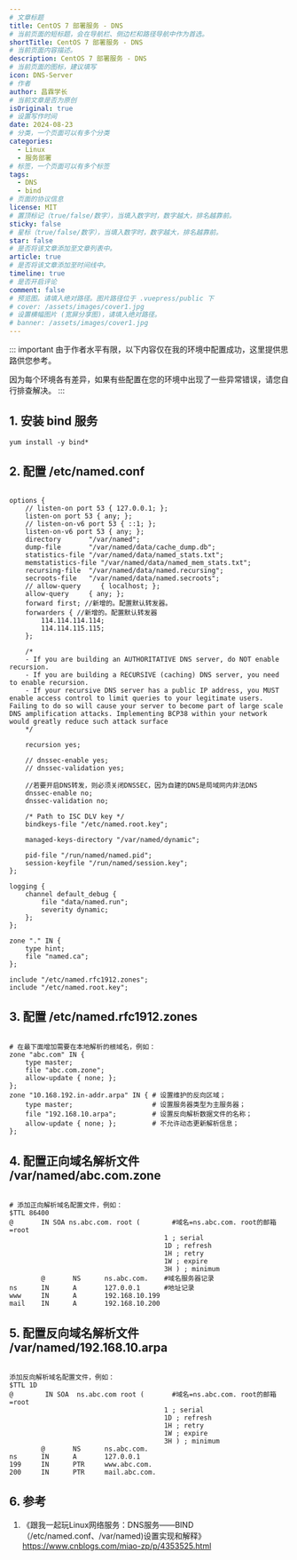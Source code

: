 ```yaml
---
# 文章标题
title: CentOS 7 部署服务 - DNS
# 当前页面的短标题，会在导航栏、侧边栏和路径导航中作为首选。
shortTitle: CentOS 7 部署服务 - DNS
# 当前页面内容描述。
description: CentOS 7 部署服务 - DNS
# 当前页面的图标，建议填写
icon: DNS-Server
# 作者
author: 昌霖学长
# 当前文章是否为原创
isOriginal: true
# 设置写作时间
date: 2024-08-23
# 分类，一个页面可以有多个分类
categories: 
  - Linux
  - 服务部署
# 标签，一个页面可以有多个标签
tags: 
  - DNS
  - bind
# 页面的协议信息
license: MIT 
# 置顶标记（true/false/数字），当填入数字时，数字越大，排名越靠前。
sticky: false
# 星标（true/false/数字），当填入数字时，数字越大，排名越靠前。
star: false
# 是否将该文章添加至文章列表中。
article: true
# 是否将该文章添加至时间线中。
timeline: true
# 是否开启评论
comment: false
# 预览图。请填入绝对路径。图片路径位于 .vuepress/public 下
# cover: /assets/images/cover1.jpg
# 设置横幅图片 (宽屏分享图)，请填入绝对路径。
# banner: /assets/images/cover1.jpg
---
```


::: important
由于作者水平有限，以下内容仅在我的环境中配置成功，这里提供思路供您参考。

因为每个环境各有差异，如果有些配置在您的环境中出现了一些异常错误，请您自行排查解决。
:::

## 1. 安装 bind 服务

```shell
yum install -y bind*
```

## 2. 配置 /etc/named.conf

```ssh-config title="/etc/named.conf"

options { 
    // listen-on port 53 { 127.0.0.1; }; 
    listen-on port 53 { any; }; 
    // listen-on-v6 port 53 { ::1; }; 
    listen-on-v6 port 53 { any; }; 
    directory       "/var/named"; 
    dump-file       "/var/named/data/cache_dump.db"; 
    statistics-file "/var/named/data/named_stats.txt"; 
    memstatistics-file "/var/named/data/named_mem_stats.txt"; 
    recursing-file  "/var/named/data/named.recursing"; 
    secroots-file   "/var/named/data/named.secroots"; 
    // allow-query     { localhost; }; 
    allow-query     { any; }; 
    forward first; //新增的。配置默认转发器。 
    forwarders { //新增的。配置默认转发器 
        114.114.114.114; 
        114.114.115.115; 
    }; 
    
    /* 
    - If you are building an AUTHORITATIVE DNS server, do NOT enable recursion. 
    - If you are building a RECURSIVE (caching) DNS server, you need to enable recursion. 
    - If your recursive DNS server has a public IP address, you MUST enable access control to limit queries to your legitimate users. Failing to do so will cause your server to become part of large scale DNS amplification attacks. Implementing BCP38 within your network would greatly reduce such attack surface 
    */ 
    
    recursion yes; 
    
    // dnssec-enable yes; 
    // dnssec-validation yes; 
    
    //若要开启DNS转发，则必须关闭DNSSEC，因为自建的DNS是局域网内非法DNS 
    dnssec-enable no; 
    dnssec-validation no; 
    
    /* Path to ISC DLV key */ 
    bindkeys-file "/etc/named.root.key"; 
    
    managed-keys-directory "/var/named/dynamic"; 
    
    pid-file "/run/named/named.pid"; 
    session-keyfile "/run/named/session.key"; 
}; 

logging { 
    channel default_debug { 
        file "data/named.run"; 
        severity dynamic; 
    }; 
}; 

zone "." IN { 
    type hint; 
    file "named.ca"; 
}; 

include "/etc/named.rfc1912.zones"; 
include "/etc/named.root.key";
```

## 3. 配置 /etc/named.rfc1912.zones

```ssh-config title="/etc/named.rfc1912.zones"

# 在最下面增加需要在本地解析的根域名，例如： 
zone "abc.com" IN { 
    type master; 
    file "abc.com.zone"; 
    allow-update { none; }; 
}; 
zone "10.168.192.in-addr.arpa" IN { # 设置维护的反向区域； 
    type master;                    # 设置服务器类型为主服务器； 
    file "192.168.10.arpa";         # 设置反向解析数据文件的名称； 
    allow-update { none; };         # 不允许动态更新解析信息； 
};
```

## 4. 配置正向域名解析文件 /var/named/abc.com.zone

```ssh-config title="/var/named/net.zone"

# 添加正向解析域名配置文件，例如： 
$TTL 86400 
@       IN SOA ns.abc.com. root (        #域名=ns.abc.com. root的邮箱=root 
                                       1 ; serial 
                                       1D ; refresh 
                                       1H ; retry 
                                       1W ; expire 
                                       3H ) ; minimum 
        @       NS      ns.abc.com.    #域名服务器记录 
ns      IN      A       127.0.0.1      #地址记录 
www     IN      A       192.168.10.199 
mail    IN      A       192.168.10.200
```

## 5. 配置反向域名解析文件 /var/named/192.168.10.arpa

```ssh-config title="/var/named/192.168.10.arpa"

添加反向解析域名配置文件，例如： 
$TTL 1D 
@        IN SOA  ns.abc.com root (       #域名=ns.abc.com. root的邮箱=root 
                                       1 ; serial 
                                       1D ; refresh 
                                       1H ; retry 
                                       1W ; expire 
                                       3H ) ; minimum 
        @       NS      ns.abc.com. 
ns      IN      A       127.0.0.1 
199     IN      PTR     www.abc.com. 
200     IN      PTR     mail.abc.com.
```

## 6. 参考

1. 《跟我一起玩Linux网络服务：DNS服务——BIND（/etc/named.conf、/var/named)设置实现和解释》 <https://www.cnblogs.com/miao-zp/p/4353525.html>
